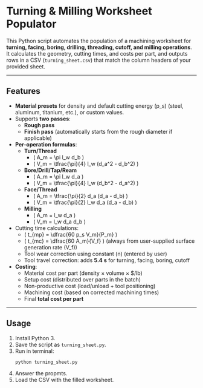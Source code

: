 # Turning & Milling Worksheet Populator

This Python script automates the population of a machining worksheet for **turning, facing, boring, drilling, threading, cutoff, and milling operations**.  
It calculates the geometry, cutting times, and costs per part, and outputs rows in a CSV (`turning_sheet.csv`) that match the column headers of your provided sheet.

---

## Features

- **Material presets** for density and default cutting energy \(p_s\) (steel, aluminum, titanium, etc.), or custom values.
- Supports **two passes**:
  - **Rough pass**
  - **Finish pass** (automatically starts from the rough diameter if applicable)
- **Per-operation formulas**:
  - **Turn/Thread**  
    - \( A_m = \pi l_w d_b \)  
    - \( V_m = \tfrac{\pi}{4} l_w (d_a^2 - d_b^2) \)
  - **Bore/Drill/Tap/Ream**  
    - \( A_m = \pi l_w d_a \)  
    - \( V_m = \tfrac{\pi}{4} l_w (d_b^2 - d_a^2) \)
  - **Face/Thread**  
    - \( A_m = \tfrac{\pi}{2} d_a (d_a - d_b) \)  
    - \( V_m = \tfrac{\pi}{2} l_w d_a (d_a - d_b) \)
  - **Milling**  
    - \( A_m = l_w d_a \)  
    - \( V_m = l_w d_a d_b \)
- Cutting time calculations:
  - \( t_{mp} = \dfrac{60 p_s V_m}{P_m} \)  
  - \( t_{mc} = \dfrac{60 A_m}{V_f} \) (always from user-supplied surface generation rate \(V_f\))  
  - Tool wear correction using constant \(n\) (entered by user)  
  - Tool travel correction: adds **5.4 s** for turning, facing, boring, cutoff
- **Costing**:
  - Material cost per part (density × volume × $/lb)
  - Setup cost (distributed over parts in the batch)
  - Non-productive cost (load/unload + tool positioning)
  - Machining cost (based on corrected machining times)
  - Final **total cost per part**

---

## Usage

1. Install Python 3.  
2. Save the script as `turning_sheet.py`.
3. Run in terminal:
   ```bash
   python turning_sheet.py
4. Answer the propmts.
5. Load the CSV with the filled worksheet.